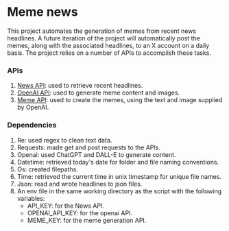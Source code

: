 # Meme news

This project automates the generation of memes from recent news headlines. A future iteration of the project will automatically post the memes, along with the associated headlines, to an X account on a daily basis. The project relies on a number of APIs to accomplish these tasks.

### APIs

1. [News API](https://newsapi.org/): used to retrieve recent headlines.
2. [OpenAI API](https://openai.com/blog/openai-api): used to generate meme content and images.
3. [Meme API](https://rapidapi.com/meme-generator-api-meme-generator-api-default/api/meme-generator): used to create the memes, using the text and image supplied by OpenAI.

### Dependencies

1. Re: used regex to clean text data.
2. Requests: made get and post requests to the APIs.
3. Openai: used ChatGPT and DALL-E to generate content.
4. Datetime: retrieved today's date for folder and file naming conventions.
5. Os: created filepaths.
6. Time: retrieved the current time in unix timestamp for unique file names.
7. Json: read and wrote headlines to json files.
8. An env file in the same working directory as the script with the following variables:
    - API_KEY: for the News API.
    - OPENAI_API_KEY: for the openai API.
    - MEME_KEY: for the meme generation API.